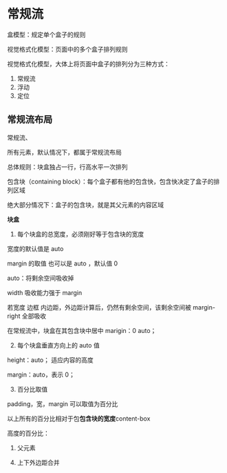 # 常规流

盒模型：规定单个盒子的规则

视觉格式化模型：页面中的多个盒子排列规则

视觉格式化模型，大体上将页面中盒子的排列分为三种方式：

1. 常规流
2. 浮动
3. 定位

## 常规流布局

常规流、

所有元素，默认情况下，都属于常规流布局

总体规则：块盒独占一行，行高水平一次排列

包含块（containing block）：每个盒子都有他的包含快，包含快决定了盒子的排列区域

绝大部分情况下：盒子的包含块，就是其父元素的内容区域

**块盒**

1. 每个块盒的总宽度，必须刚好等于包含块的宽度

宽度的默认值是 auto

margin 的取值 也可以是 auto ，默认值 0

auto：将剩余空间吸收掉

width 吸收能力强于 margin

若宽度 边框 内边距，外边距计算后，仍然有剩余空间，该剩余空间被 margin-right 全部吸收

在常规流中，块盒在其包含块中居中 marigin：0 auto；

2. 每个块盒垂直方向上的 auto 值

height：auto； 适应内容的高度

margin：auto，表示 0；

3. 百分比取值

padding，宽，margin 可以取值为百分比

以上所有的百分比相对于包**包含块的宽度**content-box

高度的百分比：

1. 父元素

4) 上下外边距合并

